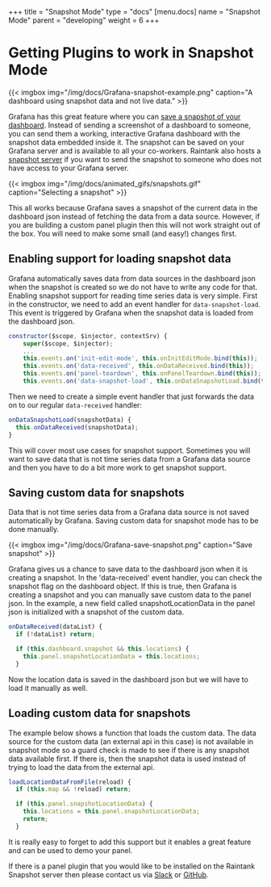 +++
title = "Snapshot Mode"
type = "docs"
[menu.docs]
name = "Snapshot Mode"
parent = "developing"
weight = 6
+++

# Getting Plugins to work in Snapshot Mode

{{< imgbox img="/img/docs/Grafana-snapshot-example.png" caption="A dashboard using snapshot data and not live data." >}}

Grafana has this great feature where you can [save a snapshot of your dashboard](http://docs.grafana.org/reference/share_dashboard/). Instead of sending a screenshot of a dashboard to someone, you can send them a working, interactive Grafana dashboard with the snapshot data embedded inside it. The snapshot can be saved on your Grafana server and is available to all your co-workers. Raintank also hosts a [snapshot server](http://snapshot.raintank.io/) if you want to send the snapshot to someone who does not have access to your Grafana server.

{{< imgbox img="/img/docs/animated_gifs/snapshots.gif" caption="Selecting a snapshot" >}}

This all works because Grafana saves a snapshot of the current data in the dashboard json instead of fetching the data from a data source. However, if you are building a custom panel plugin then this will not work straight out of the box. You will need to make some small (and easy!) changes first.

## Enabling support for loading snapshot data

Grafana automatically saves data from data sources in the dashboard json when the snapshot is created so we do not have to write any code for that. Enabling snapshot support for reading time series data is very simple. First in the constructor, we need to add an event handler for `data-snapshot-load`. This event is triggered by Grafana when the snapshot data is loaded from the dashboard json.

```javascript
constructor($scope, $injector, contextSrv) {
    super($scope, $injector);
    ...
    this.events.on('init-edit-mode', this.onInitEditMode.bind(this));
    this.events.on('data-received', this.onDataReceived.bind(this));
    this.events.on('panel-teardown', this.onPanelTeardown.bind(this));
    this.events.on('data-snapshot-load', this.onDataSnapshotLoad.bind(this));
```

Then we need to create a simple event handler that just forwards the data on to our regular `data-received` handler:

```javascript
onDataSnapshotLoad(snapshotData) {
  this.onDataReceived(snapshotData);
}
```

This will cover most use cases for snapshot support. Sometimes you will want to save data that is not time series data from a Grafana data source and then you have to do a bit more work to get snapshot support.

## Saving custom data for snapshots

Data that is not time series data from a Grafana data source is not saved automatically by Grafana. Saving custom data for snapshot mode has to be done manually.

{{< imgbox img="/img/docs/Grafana-save-snapshot.png" caption="Save snapshot" >}}

Grafana gives us a chance to save data to the dashboard json when it is creating a snapshot. In the 'data-received' event handler, you can check the snapshot flag on the dashboard object. If this is true, then Grafana is creating a snapshot and you can manually save custom data to the panel json. In the example, a new field called snapshotLocationData in the panel json is initialized with a snapshot of the custom data.

```javascript
onDataReceived(dataList) {
  if (!dataList) return;

  if (this.dashboard.snapshot && this.locations) {
    this.panel.snapshotLocationData = this.locations;
  }
```

Now the location data is saved in the dashboard json but we will have to load it manually as well.

## Loading custom data for snapshots

The example below shows a function that loads the custom data. The data source for the custom data (an external api in this case) is not available in snapshot mode so a guard check is made to see if there is any snapshot data available first. If there is, then the snapshot data is used instead of trying to load the data from the external api.

```javascript
loadLocationDataFromFile(reload) {
  if (this.map && !reload) return;

  if (this.panel.snapshotLocationData) {
    this.locations = this.panel.snapshotLocationData;
    return;
  }
```

It is really easy to forget to add this support but it enables a great feature and can be used to demo your panel.

If there is a panel plugin that you would like to be installed on the Raintank Snapshot server then please contact us via [Slack](https://raintank.slack.com) or [GitHub](https://github.com/grafana/grafana).
